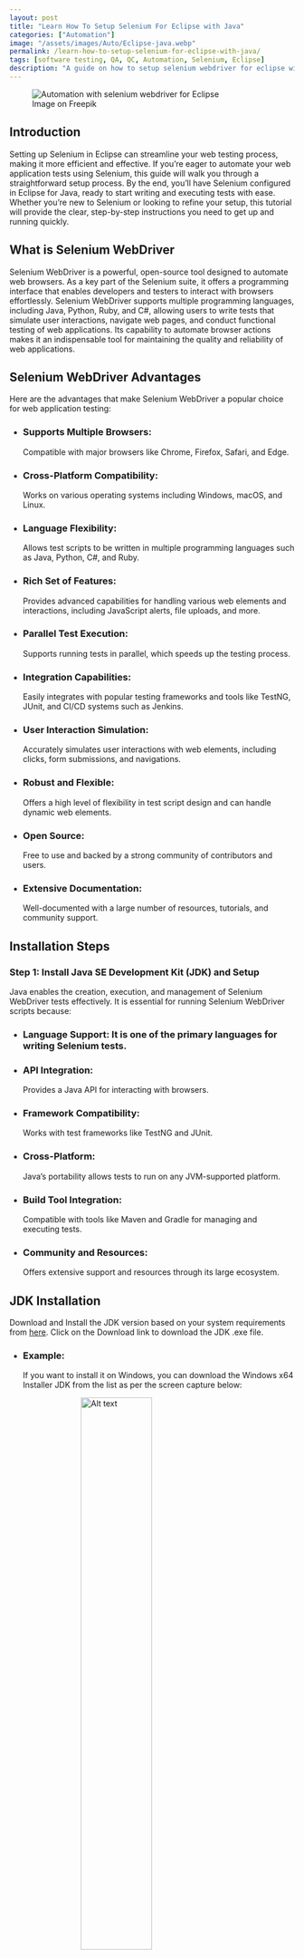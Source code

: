 ```yaml
---
layout: post
title: "Learn How To Setup Selenium For Eclipse with Java"
categories: ["Automation"]
image: "/assets/images/Auto/Eclipse-java.webp"
permalink: /learn-how-to-setup-selenium-for-eclipse-with-java/
tags: [software testing, QA, QC, Automation, Selenium, Eclipse]
description: "A guide on how to setup selenium webdriver for eclipse with java to automation test cases to test software applications."
---
```


<figure>
  <img src="/assets/images/Auto/Eclipse-java.webp" alt="Automation with selenium webdriver for Eclipse" />
  <figcaption>Image on Freepik</figcaption>
</figure>

<style>
@media (max-width: 767px) {
  img {
    width: 390px;
    height: 290px;
    
  }
}

@media (min-width: 1000px) {
  img {
    width: 700px;
    height: 500px;
  }
}
</style>

## Introduction

Setting up Selenium in Eclipse can streamline your web testing process, making it more efficient and effective. If you’re eager to automate your web application tests using Selenium, this guide will walk you through a straightforward setup process. By the end, you’ll have Selenium configured in Eclipse for Java, ready to start writing and executing tests with ease. Whether you’re new to
Selenium or looking to refine your setup, this tutorial will provide the clear, step-by-step instructions you need to get up and running quickly.

## What is Selenium WebDriver

Selenium WebDriver is a powerful, open-source tool designed to automate web browsers. As a key part of the Selenium suite, it offers a programming interface that enables developers and testers to interact with browsers effortlessly. Selenium WebDriver supports multiple programming languages, including Java, Python, Ruby, and C#, allowing users to write tests that simulate user interactions, navigate web pages, and conduct functional testing of web applications. Its capability to automate browser actions makes it an indispensable tool for maintaining the quality and reliability of web applications.

## Selenium WebDriver Advantages

Here are the advantages that make Selenium WebDriver a popular choice for web application testing:

- ### Supports Multiple Browsers:
  Compatible with major browsers like Chrome, Firefox, Safari, and Edge.
  
- ### Cross-Platform Compatibility: 
  Works on various operating systems including Windows, macOS, and Linux.

- ### Language Flexibility: 
  Allows test scripts to be written in multiple programming languages such as Java, Python, C#, and Ruby.

- ### Rich Set of Features: 
  Provides advanced capabilities for handling various web elements and interactions, including JavaScript alerts, file uploads, and more.

- ### Parallel Test Execution: 
  Supports running tests in parallel, which speeds up the testing process.

- ### Integration Capabilities: 
  Easily integrates with popular testing frameworks and tools like TestNG, JUnit, and CI/CD systems such as Jenkins.

- ### User Interaction Simulation: 
  Accurately simulates user interactions with web elements, including clicks, form submissions, and navigations.

- ### Robust and Flexible: 
  Offers a high level of flexibility in test script design and can handle dynamic web elements.

- ### Open Source: 
  Free to use and backed by a strong community of contributors and users.

- ### Extensive Documentation: 
  Well-documented with a large number of resources, tutorials, and community support.

## Installation Steps

### Step 1: Install Java SE Development Kit (JDK) and Setup 

Java enables the creation, execution, and management of Selenium WebDriver tests effectively. It is essential for running Selenium WebDriver scripts because:

- ### Language Support: It is one of the primary languages for writing Selenium tests.
  
- ### API Integration:
  Provides a Java API for interacting with browsers.
  
- ### Framework Compatibility:
  Works with test frameworks like TestNG and JUnit.
  
- ### Cross-Platform:
  Java’s portability allows tests to run on any JVM-supported platform.
  
- ### Build Tool Integration:
  Compatible with tools like Maven and Gradle for managing and executing tests.
  
- ### Community and Resources:
  Offers extensive support and resources through its large ecosystem.

## JDK Installation

Download and Install the JDK version based on your system requirements from [here](https://www.oracle.com/java/technologies/downloads/). Click on the Download link to download the JDK .exe file.

- ### Example:
  If you want to install it on Windows, you can download the Windows x64 Installer JDK from the list as per the screen capture below:

<img src="https://github.com/QMTesting/qmtesting.github.io/blob/master/assets/images/Auto/eclipse/Eclipse1.webp" alt="Alt text" style="display:block; margin:auto; width:50%;" />

Once the download is complete, double click the installer file called <u><b>jdk-22_windows-x64_bin.exe</b></u> to begin the installation process. The following screen will be displayed.


<img src="https://github.com/QMTesting/qmtesting.github.io/blob/master/assets/images/Auto/eclipse/Capture2.webp" alt="Alt text" style="display:block; margin:auto; width:50%;" />


Click on the <b>Next</b> button. This will display the following screen where you will select the path to store the JDK files.


<img src="https://github.com/QMTesting/qmtesting.github.io/blob/master/assets/images/Auto/eclipse/Capture3.webp" alt="Alt text" style="display:block; margin:auto; width:50%;" />


Select the default path indicated or click the <b>Change</b>… button to select your desired file path. Now select the <b>Next</b> button. The Progress screen will be displayed, as per the screen capture below.


<img src="https://github.com/QMTesting/qmtesting.github.io/blob/master/assets/images/Auto/eclipse/Capture4.webp" alt="Alt text" style="display:block; margin:auto; width:50%;" />


After the component registration has been updated, the following screen will be displayed, indicating that the Java SE Development Kit has been successfully Installed.

<img src="https://github.com/QMTesting/qmtesting.github.io/blob/master/assets/images/Auto/eclipse/Capture5.webp" alt="Alt text" style="display:block; margin:auto; width:50%;" />

Click the <b>Close</b> button.

Now that the JDK installation is complete, verify the installation by opening a command prompt and typing <b>java -version</b> at the prompt, as shown in the screen capture below.

You will know that the JDK installation was successful if the current version of the JDK you are installing (in my case version 22.0.1) is displayed, as per the screen capture below.

<img src="https://github.com/QMTesting/qmtesting.github.io/blob/master/assets/images/Auto/eclipse/Capture6.webp" alt="Alt text" style="display:block; margin:auto; width:50%;" />

#### Note: 
This JDK version comes bundled with Java Runtime Environment (JRE), so you don’t have to download and install the JRE separately.

## Set Up the Environmental Variables for JDK in Microsoft Windows

After installing the JDK, you must set environment variables to ensure the Selenium scripts can locate your Java libraries.

Set the <b>JAVA_HOME</b> and <b>PATH</b> environment variables in Microsoft Windows:

Type <b>Control Panel</b> in the Windows search box, then select the Control Panel icon. See the screen capture below.

<img src="https://github.com/QMTesting/qmtesting.github.io/blob/master/assets/images/Auto/eclipse/Capture7.webp" alt="Alt text" style="display:block; margin:auto; width:50%;" />

Select <b>System and Security</b> from the Control Panel items list

<img src="https://github.com/QMTesting/qmtesting.github.io/blob/master/assets/images/Auto/eclipse/Capture8.webp" alt="Alt text" style="display:block; margin:auto; width:50%;" />

Select <b>System</b> on the <b>System and Security</b> window, below.

<img src="https://github.com/QMTesting/qmtesting.github.io/blob/master/assets/images/Auto/eclipse/Capture9.webp" alt="Alt text" style="display:block; margin:auto; width:50%;" />

Select <b>Advanced System Settings</b> on the <b>Settings</b> window, below.

<img src="https://github.com/QMTesting/qmtesting.github.io/blob/master/assets/images/Auto/eclipse/Capture10.webp" alt="Alt text" style="display:block; margin:auto; width:50%;" />

On the <b>System Properties</b> window, select the <b>Environment Variables</b> button

<img src="https://github.com/QMTesting/qmtesting.github.io/blob/master/assets/images/Auto/eclipse/Capture11.webp" alt="Alt text" style="display:block; margin:auto; width:50%;" />

On the <b>Environment</b> Variables window, add the <b>JAVA_HOME</b> environment variable as follows (see screen capture below):

1. Click <b>New</b> in the <b>System Variables</b> section.
2. Enter <b>JAVA_HOME</b> in the <b>Variable name</b> field.
3. In the <b>Variable value</b> field, enter the location where the JDK software is installed (for example, <b>C:\Program Files\Java\<jdk_version></b>). If the <b>JAVA_HOME</b> variable already exists, click <b>Edit</b> and replace the old variable value with <b>C:\Program Files\Java\<jdk_version</b>>).
4. Click the <b>OK</b> button.

<img src="https://github.com/QMTesting/qmtesting.github.io/blob/master/assets/images/Auto/eclipse/Capture12.webp" alt="Alt text" style="display:block; margin:auto; width:50%;" />


Create or Update the PATH environment variable to include the location of the Java executable files:

In the System Variables section, select the PATH variable, and click Edit if the PATH variable exists or click New if the PATH variable does not exist. It would be rare for the PATH to not already exist.
In the Variable value field, insert %JAVA_HOME%\bin. If there are existing directories, add %JAVA_HOME%\bin at the end of all the existing directories. Do not delete any existing entries; otherwise, some existing applications may no longer run.
Click OK.




The JAVA_HOME system variable should look like this:





Click on the PATH variable under the System variables section in the Edit Environment variables window. You should see %JAVA_HOME%\bin on the Edit environment variable window, as per the screen capture below.





Exit the Control Panel.

Step 2: Install Eclipse IDE
Download the latest version of Eclipse IDE for Java Developers here. Be sure to choose correctly between Windows 32 Bit and 64 Bit versions for your machine.

Install Eclipse IDE
The .exe file, named eclipse-inst-jre-win64.exe, will be downloaded.






Double-click on the eclipse-inst-jre-win64.exe file to Install Eclipse. A new window will open. Select Eclipse IDE for Java Developers.





Another window will open, per the screen capture below. Click the INSTALL button.



After the installation is completed, click Launch on the window that appears. This will start the Eclipse IDE.




The Select a directory as workspace window will open. Keep the default location and select Launch.





The Welcome to the Eclipse IDE for Java Developers window will open.

Eclipse11



Now, close the Welcome to the Eclipse IDE for Java Developers. You must install Selenium and configure Eclipse for Java projects before you can create your first Selenium Java project in Eclipse.

Step 3: Install Selenium WebDriver
To install Selenium WebDriver for Java on your system, download the latest version of the Selenium WebDriver for Java zip file from here.





Extract the ZIP file to the desired folder on the c: drive. The contents should look like the screen capture below:





To prevent a slf4j error, download and add the following 2 jar files to your selenium-java-<java version> folder that you just downloaded and extracted to the c: drive.

Download slf4j-simple/2.0.7 at the following link.

Download logback-classic-1.2.9.jar at the following link.

Step 4: Install ChromeDriver
ChromeDriver is essential for executing Selenium test scripts, as it enables automation of the Chrome browser. It allows your tests to simulate user interactions with the browser, such as clicking buttons, filling out forms, and navigating between pages, just as a real user would.

To automate tests with Selenium on Chrome, you need to set up ChromeDriver. Here’s how you can get started:

Install Chrome: Ensure that Chromium or Google Chrome is installed in a recognized location on your system.
Selenium8



Download ChromeDriver: Download the ChromeDriver binary that corresponds to your operating system and matches the version of Google Chrome you have installed. You can find the appropriate version under the downloads section on the ChromeDriver site.
Selenium3



Configure the PATH Environment Variable:
Add to PATH: Include the full path to the ChromeDriver executable in the system environment variable PATH to make it accessible.
Selenium9



Java Configuration: For Java projects, specify the path to ChromeDriver using the webdriver.chrome.driver system property in your Selenium script. Here’s an example:




By following these steps, you can ensure that your Selenium tests are properly set up to run with ChromeDriver, allowing for effective web automation and testing.

Below are the links to the more popular Selenium-supported browsers that will have their own drivers available.

Chrome:	https://chromedriver.chromium.org/downloads
Edge:	https://developer.microsoft.com/en-us/microsoft-edge/tools/webdriver/
Firefox:	https://github.com/mozilla/geckodriver/releases
Safari:	https://webkit.org/blog/6900/webdriver-support-in-safari-10/
Step 5: Configure Eclipse with Selenium WebDriver for a Java Project
Create a New Eclipse Java Project, Package, and Class
Launch the eclipse.exe file inside the Eclipse folder located on C:\eclipse\eclipse.exe.

If asked to select a workspace, keep the default workspace location and select OK.

ConfigureEclipse



Launch Eclipse, then select File -> New -> Java Project.

ConfigureEclipse1



The following new pop-up window will open. Enter the Project name (Example: ProjectLogin). Keep the default values for all other fields and click the Finish button.





Add a new Package to your project:

Right-click on your newly created project name (Example: ProjectLogin) and select New > Package




A new window called Java Package will appear.

Enter the name of your package in the Name field (Example: PackageLogin)
Click on the Finish button
ConfigureEclipse4



Create a new Java class under PackageLogin.

Right click on PackageLogin
Then select New > Class




A new window will open called Java Class

Enter the name of your class in the Name field (Example: ClassLogin)
Click the Finish button




The Eclipse Package Explorer will now look like this:

ConfigureEclipse7



Now, delete the module-info.java file and any other file under the srs node that may have been created at the time of creating your Java project. These files can cause an error when importing certain selenium modules.

Your Eclipse Package Explorer should now look like this:

ConfigureEclipse8



Configure Selenium WebDriver Libraries
Right-click on your newly created project (Example: ProjectLogin) and select Properties.

ConfigureEclipse9



On the project Properties window, perform the following actions:

click on Java Build Path, then,
click on the Libraries tab,
and click on Classpath,
and click on Add External JARs…




When you click on Add External JARs.., the Jar Selection window will appear. Now perform the following:

Browse to select your selenium-java-<version> folder under the c: drive.
Select all of the jar files in the selenium-java-<version> folder, including the logback-classic-1.2.9.jar and the slf4j-simple/2.0.7.jar files that you added in Step 3.
Click the Open button




On the Java Build Path window, click the Apply and Close button.

ConfigureEclipse13



The Referenced Libraries folder should appear under your Project in the Package Explorer:





Verify that Selenium Webdriver is configured correctly.
Click on your Project (Example: ProjectLogin)->Reference Libraries. All of the jar files from your selenium-java-<version> folder under the c: drive should appear in the Referenced Libraries folder.

ConfigureEclipse15



Congratulations! You’ve successfully installed and configured Selenium WebDriver and Eclipse for your first Java project.

Here is a link to the Selenium website where you can find instructions on how to write your first Selenium script in Java.

Conclusion
In conclusion, setting up Selenium for Eclipse with Java is a straightforward process that opens the door to powerful web automation and testing capabilities. By following the steps outlined in this guide, you can seamlessly integrate Selenium WebDriver with your Eclipse IDE, enabling you to write and execute automated test scripts with ease. As you become familiar with the setup process and begin creating your first test cases, you’ll quickly appreciate the efficiency and reliability Selenium brings to web testing.

With this solid foundation, you are well-equipped to explore more advanced features and techniques, driving your testing efforts towards more robust and reliable software applications.




